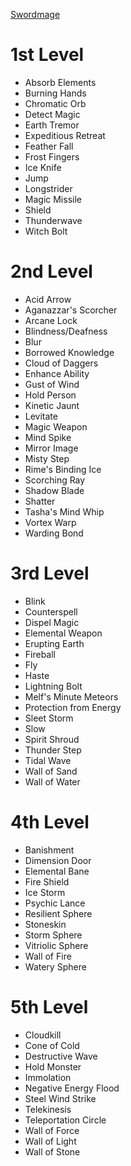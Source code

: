 [Swordmage](https://fairo20.github.io/Swordmage/Swordmage_Class.html)

# 1st Level
- Absorb Elements
- Burning Hands
- Chromatic Orb
- Detect Magic
- Earth Tremor
- Expeditious Retreat
- Feather Fall
- Frost Fingers
- Ice Knife
- Jump
- Longstrider
- Magic Missile
- Shield
- Thunderwave
- Witch Bolt

# 2nd Level
- Acid Arrow
- Aganazzar's Scorcher
- Arcane Lock
- Blindness/Deafness
- Blur
- Borrowed Knowledge
- Cloud of Daggers
- Enhance Ability
- Gust of Wind
- Hold Person
- Kinetic Jaunt
- Levitate
- Magic Weapon
- Mind Spike
- Mirror Image
- Misty Step
- Rime's Binding Ice
- Scorching Ray
- Shadow Blade
- Shatter
- Tasha's Mind Whip
- Vortex Warp
- Warding Bond

# 3rd Level
- Blink
- Counterspell
- Dispel Magic
- Elemental Weapon
- Erupting Earth
- Fireball
- Fly
- Haste
- Lightning Bolt
- Melf's Minute Meteors
- Protection from Energy
- Sleet Storm
- Slow
- Spirit Shroud
- Thunder Step
- Tidal Wave
- Wall of Sand
- Wall of Water

# 4th Level
- Banishment
- Dimension Door
- Elemental Bane
- Fire Shield
- Ice Storm
- Psychic Lance
- Resilient Sphere
- Stoneskin
- Storm Sphere
- Vitriolic Sphere
- Wall of Fire
- Watery Sphere

# 5th Level
- Cloudkill
- Cone of Cold
- Destructive Wave
- Hold Monster
- Immolation
- Negative Energy Flood
- Steel Wind Strike
- Telekinesis
- Teleportation Circle
- Wall of Force
- Wall of Light
- Wall of Stone
